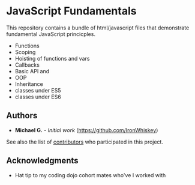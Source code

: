 # JavaScript Fundamentals

This repository contains a bundle of html/javascript files that demonstrate fundamental JavaScript princicples.

- Functions
- Scoping
- Hoisting of functions and vars
- Callbacks
- Basic API and 
- OOP
- Inheritance
- classes under ES5
- classes under ES6

## Authors

* **Michael G.** - *Initial work* (https://github.com/IronWhiskey)

See also the list of [contributors](https://github.com/your/project/contributors) who participated in this project.

## Acknowledgments

* Hat tip to my coding dojo cohort mates who've I worked with
